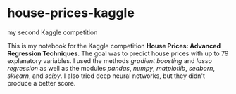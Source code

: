 # house-prices-kaggle
my second Kaggle competition

This is my notebook for the Kaggle competition **House Prices: Advanced Regression Techniques**. The goal was to predict house prices with up to 79 explanatory variables. I used the methods *gradient boosting* and *lasso regression* as well as the modules *pandas*, *numpy*, *matplotlib*, *seaborn*, *sklearn*, and *scipy*. I also tried deep neural networks, but they didn't produce a better score.
